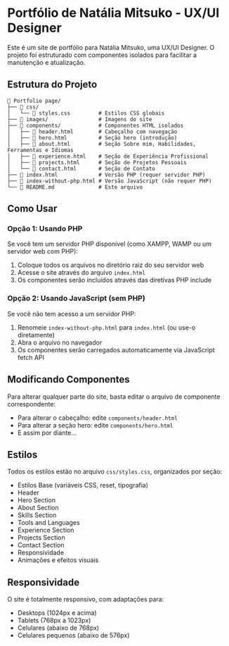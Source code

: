 # Portfólio de Natália Mitsuko - UX/UI Designer

Este é um site de portfólio para Natália Mitsuko, uma UX/UI Designer. O projeto foi estruturado com componentes isolados para facilitar a manutenção e atualização.

## Estrutura do Projeto

```
📁 Portfolio page/
├── 📁 css/
│   └── 📄 styles.css         # Estilos CSS globais
├── 📁 images/                # Imagens do site
├── 📁 components/            # Componentes HTML isolados
│   ├── 📄 header.html        # Cabeçalho com navegação
│   ├── 📄 hero.html          # Seção hero (introdução)
│   ├── 📄 about.html         # Seção Sobre mim, Habilidades, Ferramentas e Idiomas
│   ├── 📄 experience.html    # Seção de Experiência Profissional
│   ├── 📄 projects.html      # Seção de Projetos Pessoais
│   └── 📄 contact.html       # Seção de Contato
├── 📄 index.html             # Versão PHP (requer servidor PHP)
├── 📄 index-without-php.html # Versão JavaScript (não requer PHP)
└── 📄 README.md              # Este arquivo
```

## Como Usar

### Opção 1: Usando PHP

Se você tem um servidor PHP disponível (como XAMPP, WAMP ou um servidor web com PHP):

1. Coloque todos os arquivos no diretório raiz do seu servidor web
2. Acesse o site através do arquivo `index.html`
3. Os componentes serão incluídos através das diretivas PHP include

### Opção 2: Usando JavaScript (sem PHP)

Se você não tem acesso a um servidor PHP:

1. Renomeie `index-without-php.html` para `index.html` (ou use-o diretamente)
2. Abra o arquivo no navegador
3. Os componentes serão carregados automaticamente via JavaScript fetch API

## Modificando Componentes

Para alterar qualquer parte do site, basta editar o arquivo de componente correspondente:

- Para alterar o cabeçalho: edite `components/header.html`
- Para alterar a seção hero: edite `components/hero.html`
- E assim por diante...

## Estilos

Todos os estilos estão no arquivo `css/styles.css`, organizados por seção:

- Estilos Base (variáveis CSS, reset, tipografia)
- Header
- Hero Section
- About Section
- Skills Section
- Tools and Languages
- Experience Section
- Projects Section
- Contact Section
- Responsividade
- Animações e efeitos visuais

## Responsividade

O site é totalmente responsivo, com adaptações para:

- Desktops (1024px e acima)
- Tablets (768px a 1023px)
- Celulares (abaixo de 768px)
- Celulares pequenos (abaixo de 576px) 